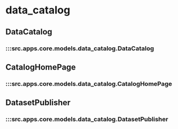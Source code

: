 # data_catalog

## DataCatalog

### :::src.apps.core.models.data_catalog.DataCatalog

## CatalogHomePage

### :::src.apps.core.models.data_catalog.CatalogHomePage

## DatasetPublisher

### :::src.apps.core.models.data_catalog.DatasetPublisher

